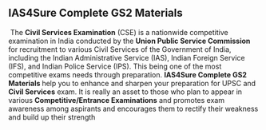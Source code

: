 <h2>IAS4Sure Complete GS2 Materials </h2>

<p>&nbsp;The <strong>Civil Services Examination</strong> (CSE) is a nationwide competitive examination in India conducted by the <strong>Union Public Service Commission</strong> for recruitment to various Civil Services of the Government of India, including the Indian Administrative Service (IAS), Indian Foreign Service (IFS), and Indian Police Service (IPS). This being one of the most competitive exams needs through preparation.&nbsp;<strong>IAS4Sure Complete GS2 Materials </strong>help you to enhance and sharpen your preparation for UPSC and <strong>Civil Services</strong> exam. It is really an asset to those who plan to appear in various <strong>Competitive/Entrance Examinations</strong> and promotes exam awareness among aspirants and encourages them to rectify their weakness and build up their strength</p>
